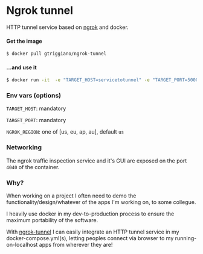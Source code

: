 # Ngrok tunnel

HTTP tunnel service based on [ngrok](https://ngrok.com) and docker.

#### Get the image

```bash
$ docker pull gtriggiano/ngrok-tunnel
```

#### ...and use it

```bash
$ docker run -it  -e "TARGET_HOST=servicetotunnel" -e "TARGET_PORT=5000" -p 4040 gtriggiano/ngrok-tunnel
```

### Env vars (options)

`TARGET_HOST`: mandatory

`TARGET_PORT`: mandatory

`NGROK_REGION`: one of [us, eu, ap, au], default `us`

### Networking

The ngrok traffic inspection service and it's GUI are exposed on the port `4040` of the container.

### Why?

When working on a project I often need to demo the functionality/design/whatever of the apps I'm working on, to some collegue.

I heavily use docker in my dev-to-production process to ensure the maximum portability of the software.

With [ngrok-tunnel](https://hub.docker.com/r/gtriggiano/ngrok-tunnel) I can easily integrate an HTTP tunnel service in my docker-compose.yml(s), letting peoples connect via browser to my running-on-localhost apps from wherever they are!

